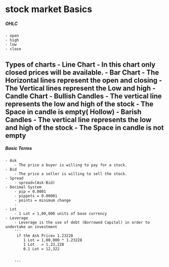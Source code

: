 # stock market Basics
##### OHLC 
	- open
	- high
	- low
	- close
Types of charts
	- Line Chart
		- In this chart only closed prices will be available.
	- Bar Chart
		- The Horizontal lines represent the open and closing 
		- The Vertical lines represent the Low and high
	- Candle Chart
		- Bullish Candles
			- The vertical line represents the low and high of the stock 
			- The Space in candle is empty( Hollow)
		- Barish Candles
			- The vertical line represents the low and high of the stock 
			- The Space in candle is not empty
-

##### Basic Terms
	- Ask
		- The price a buyer is willing to pay for a stock.
	- Bid
		- The price a seller is willing to sell the stock.
	- Spread
		- spread=(Ask-Bid)
	- Decimal System 
		- pip = 0.0001
		- pippets = 0.00001
		- points = minimum change 
		- 
	- Lot
		- 1 Lot = 1,00,000 units of base currency
	- Leverage
		- Leverage is the use of debt (Borrowed Capital) in order to undertake an investment 
		'''
		 if the Ask Price= 1.23228 
			1 Lot = 1,00,000 * 1.23228
			1 Lot	= 1,23,228
			0.1 Lot = 12,322
		
						
		'''






